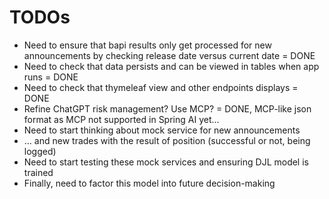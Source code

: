 # TODOs

* Need to ensure that bapi results only get processed for new announcements by checking release date versus current date = DONE
* Need to check that data persists and can be viewed in tables when app runs = DONE
* Need to check that thymeleaf view and other endpoints displays = DONE
* Refine ChatGPT risk management? Use MCP? = DONE, MCP-like json format as MCP not supported in Spring AI yet...
* Need to start thinking about mock service for new announcements
* ... and new trades with the result of position (successful or not, being logged)
* Need to start testing these mock services and ensuring DJL model is trained
* Finally, need to factor this model into future decision-making
